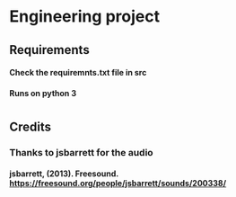 # Engineering project

## Requirements

#### Check the requiremnts.txt file in src
#### Runs on python 3

#
## Credits
### Thanks to jsbarrett for the audio
#### jsbarrett, (2013). Freesound. https://freesound.org/people/jsbarrett/sounds/200338/
